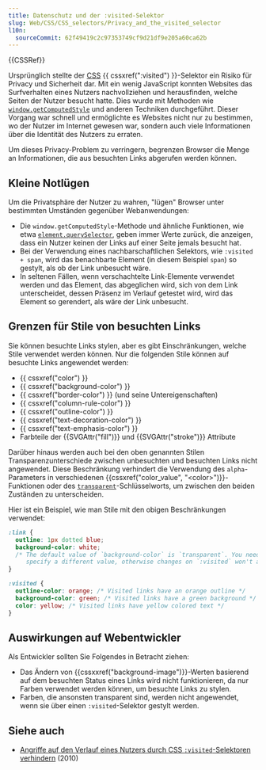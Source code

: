 ```yaml
---
title: Datenschutz und der :visited-Selektor
slug: Web/CSS/CSS_selectors/Privacy_and_the_visited_selector
l10n:
  sourceCommit: 62f49419c2c97353749cf9d21df9e205a60ca62b
---
```


{{CSSRef}}

Ursprünglich stellte der [CSS](/de/docs/Web/CSS) {{ cssxref(":visited") }}-Selektor ein Risiko für Privacy und Sicherheit dar. Mit ein wenig JavaScript konnten Websites das Surfverhalten eines Nutzers nachvollziehen und herausfinden, welche Seiten der Nutzer besucht hatte. Dies wurde mit Methoden wie [`window.getComputedStyle`](/de/docs/Web/API/Window/getComputedStyle) und anderen Techniken durchgeführt. Dieser Vorgang war schnell und ermöglichte es Websites nicht nur zu bestimmen, wo der Nutzer im Internet gewesen war, sondern auch viele Informationen über die Identität des Nutzers zu erraten.

Um dieses Privacy-Problem zu verringern, begrenzen Browser die Menge an Informationen, die aus besuchten Links abgerufen werden können.

## Kleine Notlügen

Um die Privatsphäre der Nutzer zu wahren, "lügen" Browser unter bestimmten Umständen gegenüber Webanwendungen:

- Die `window.getComputedStyle`-Methode und ähnliche Funktionen, wie etwa [`element.querySelector`](/de/docs/Web/API/Element/querySelector), geben immer Werte zurück, die anzeigen, dass ein Nutzer keinen der Links auf einer Seite jemals besucht hat.
- Bei der Verwendung eines nachbarschaftlichen Selektors, wie `:visited + span`, wird das benachbarte Element (in diesem Beispiel `span`) so gestylt, als ob der Link unbesucht wäre.
- In seltenen Fällen, wenn verschachtelte Link-Elemente verwendet werden und das Element, das abgeglichen wird, sich von dem Link unterscheidet, dessen Präsenz im Verlauf getestet wird, wird das Element so gerendert, als wäre der Link unbesucht.

## Grenzen für Stile von besuchten Links

Sie können besuchte Links stylen, aber es gibt Einschränkungen, welche Stile verwendet werden können. Nur die folgenden Stile können auf besuchte Links angewendet werden:

- {{ cssxref("color") }}
- {{ cssxref("background-color") }}
- {{ cssxref("border-color") }} (und seine Untereigenschaften)
- {{ cssxref("column-rule-color") }}
- {{ cssxref("outline-color") }}
- {{ cssxref("text-decoration-color") }}
- {{ cssxref("text-emphasis-color") }}
- Farbteile der {{SVGAttr("fill")}} und {{SVGAttr("stroke")}} Attribute

Darüber hinaus werden auch bei den oben genannten Stilen Transparenzunterschiede zwischen unbesuchten und besuchten Links nicht angewendet. Diese Beschränkung verhindert die Verwendung des `alpha`-Parameters in verschiedenen {{cssxref("color_value", "&lt;color&gt;")}}-Funktionen oder des [`transparent`](/de/docs/Web/CSS/named-color#transparent)-Schlüsselworts, um zwischen den beiden Zuständen zu unterscheiden.

Hier ist ein Beispiel, wie man Stile mit den obigen Beschränkungen verwendet:

```css
:link {
  outline: 1px dotted blue;
  background-color: white;
  /* The default value of `background-color` is `transparent`. You need to
     specify a different value, otherwise changes on `:visited` won't apply. */
}

:visited {
  outline-color: orange; /* Visited links have an orange outline */
  background-color: green; /* Visited links have a green background */
  color: yellow; /* Visited links have yellow colored text */
}
```

## Auswirkungen auf Webentwickler

Als Entwickler sollten Sie Folgendes in Betracht ziehen:

- Das Ändern von {{cssxxref("background-image")}}-Werten basierend auf dem besuchten Status eines Links wird nicht funktionieren, da nur Farben verwendet werden können, um besuchte Links zu stylen.
- Farben, die ansonsten transparent sind, werden nicht angewendet, wenn sie über einen `:visited`-Selektor gestylt werden.

## Siehe auch

- [Angriffe auf den Verlauf eines Nutzers durch CSS `:visited`-Selektoren verhindern](https://dbaron.org/mozilla/visited-privacy) (2010)
